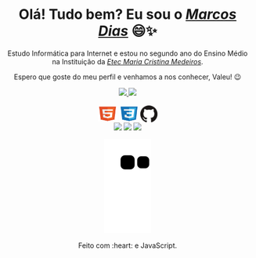 <div>
  <h1 align="center">Olá! Tudo bem? Eu sou o <a href="https://www.linkedin.com/in/marcos-d-058439248"><i>Marcos Dias</i></a> 😄✨</h1>
  <p align="center">Estudo Informática para Internet e estou no segundo ano do Ensino Médio na Instituição da <a href="https://www.cps.sp.gov.br/etecs/etec-prof-a-maria-cristina-medeiros/"><i>Etec Maria Cristina Medeiros</i></a>.
  </a><br>
  <p align="center">Espero que goste do meu perfil e venhamos a nos conhecer, Valeu! 😉</h2>
</div>

<div align="center">
  <a href="https://github.com/MarcosDiaaas">
    <img height="150em" src="https://github-readme-stats.vercel.app/api?username=MarcosDiaaas&count_private=true&include_all_commits=true&show_icons=true&theme=dracula&hide_border=false&show_owner=true"/>
    <img height="150em" src="https://github-readme-stats.vercel.app/api/top-langs/?username=MarcosDiaaas&theme=dracula&hide_border=false&&layout=compact"/>
  </a>
</div>

<div align="center" valign="top"><br>
  <img align="center" alt="HTML" height="30" width="40" src="https://raw.githubusercontent.com/devicons/devicon/master/icons/html5/html5-original.svg">
  <img align="center" alt="CSS" height="30" width="40" src="https://raw.githubusercontent.com/devicons/devicon/master/icons/css3/css3-original.svg">
  <img align="center" alt="github" height="35" width="35" src="/assets/GitHub.png">
  
<div align="center">
  <a href="https://www.instagram.com/marc0xx__/" target="_blank"><img src="https://img.shields.io/badge/-Instagram-%23E4405F?style=for-the-badge&logo=instagram&logoColor=white" target="_blank"></a>
  <a href="https://www.linkedin.com/in/marcos-d-058439248/" target="_blank"><img src="https://img.shields.io/badge/-LinkedIn-%230077B5?style=for-the-badge&logo=linkedin&logoColor=white" target="_blank"></a> 
  <a href="mailto:marcosdiascoder@gmail.com"><img src="https://img.shields.io/badge/-Gmail-%23333?style=for-the-badge&logo=gmail&logoColor=white" target="_blank"></a>
</div>

<div align="center">
  
  ![Snake animation](https://github.com/MarcosDiaaas/MarcosDiaaas/blob/output/github-contribution-grid-snake.svg)
  
</div>

<div align="center">
  <p>Feito com :heart: e JavaScript.</p>
